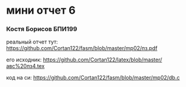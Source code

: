 # мини отчет 6
### Костя Борисов БПИ199

реальный отчет тут: https://github.com/Cortan122/fasm/blob/master/mp02/пз.pdf

его исходник: https://github.com/Cortan122/latex/blob/master/авс%20пз4.tex

код на си: https://github.com/Cortan122/fasm/blob/master/mp02/db.c
